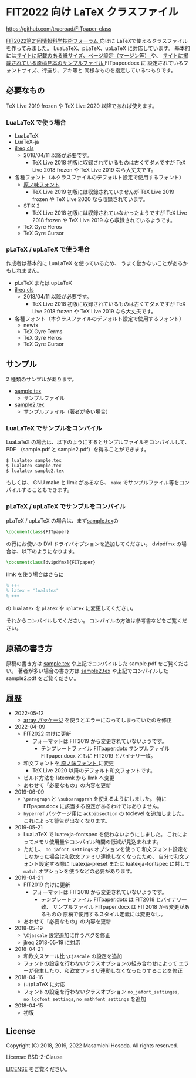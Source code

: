 <!-- -*- coding: utf-8 -*- -->
# FIT2022 向け LaTeX クラスファイル

[https://github.com/trueroad/FITpaper-class
](https://github.com/trueroad/FITpaper-class)

[FIT2022第21回情報科学技術フォーラム
](https://www.ipsj.or.jp/event/fit/fit2022/)向けに
LaTeXで使えるクラスファイルを作ってみました。
LuaLaTeX、pLaTeX、upLaTeX に対応しています。
基本的には[サイトに記載のある紙サイズ、ページ設定（マージン等）
](https://www.ipsj.or.jp/event/fit/fit2022/paper_require.html#hdg1)や、
[サイトに掲載されている原稿見本のサンプルファイル
](https://www.ipsj.or.jp/event/fit/fit2022/paper_require.html#hdg2)
FITpaper.docx に
設定されているフォントサイズ、行送り、アキ等と
同様なものを指定しているつもりです。

## 必要なもの

TeX Live 2019 frozen や TeX Live 2020 以降であれば使えます。

### LuaLaTeX で使う場合

* LuaLaTeX
* LuaTeX-ja
* [jlreq.cls](https://github.com/abenori/jlreq)
    + 2018/04/11 以降が必要です。
        - TeX Live 2018 初版に収録されているものは古くてダメですが
          TeX Live 2018 frozen や TeX Live 2019 なら大丈夫です。
* 各種フォント（本クラスファイルのデフォルト設定で使用するフォント）
    + [原ノ味フォント](https://github.com/trueroad/HaranoAjiFonts)
        - TeX Live 2019 初版には収録されていませんが
          TeX Live 2019 frozen や TeX Live 2020 なら収録されています。
    + STIX 2
        - TeX Live 2018 初版には収録されていなかったようですが
          TeX Live 2018 frozen や TeX Live 2019 なら収録されているようです。
    + TeX Gyre Heros
    + TeX Gyre Cursor

### pLaTeX / upLaTeX で使う場合

作成者は基本的に LuaLaTeX を使っているため、
うまく動かないことがあるかもしれません。

* pLaTeX または upLaTeX
* [jlreq.cls](https://github.com/abenori/jlreq)
    + 2018/04/11 以降が必要です。
        - TeX Live 2018 初版に収録されているものは古くてダメですが
          TeX Live 2018 frozen や TeX Live 2019 なら大丈夫です。
* 各種フォント（本クラスファイルのデフォルト設定で使用するフォント）
    + newtx
    + TeX Gyre Terms
    + TeX Gyre Heros
    + TeX Gyre Cursor

## サンプル

2 種類のサンプルがあります。

* [sample.tex](./sample.tex)
    + サンプルファイル
* [sample2.tex](./sample2.tex)
    + サンプルファイル（著者が多い場合）

### LuaLaTeX でサンプルをコンパイル

LuaLaTeX の場合は、以下のようにするとサンプルファイルをコンパイルして、
PDF （sample.pdf と sample2.pdf）を得ることができます。

```
$ lualatex sample.tex
$ lualatex sample.tex
$ lualatex sample2.tex
```

もしくは、 GNU make と llmk があるなら、
`make` でサンプルファイル等をコンパイルすることもできます。

### pLaTeX / upLaTeX でサンプルをコンパイル

pLaTeX / upLaTeX の場合は、まず[sample.tex](./sample.tex)の

```tex
\documentclass{FITpaper}
```

の行にお使いの DVI ドライバオプションを追加してください。
dvipdfmx の場合は、以下のようになります。

```tex
\documentclass[dvipdfmx]{FITpaper}
```

llmk を使う場合はさらに

```tex
% +++
% latex = "lualatex"
% +++
```

の `lualatex` を `platex` や `uplatex` に変更してください。

それからコンパイルしてください。
コンパイルの方法は参考書などをご覧ください。

## 原稿の書き方

原稿の書き方は
[sample.tex](./sample.tex) や上記でコンパイルした sample.pdf
をご覧ください。
著者が多い場合の書き方は
[sample2.tex](./sample2.tex) や上記でコンパイルした sample2.pdf
をご覧ください。

## 履歴

* 2022-05-12
    + [array パッケージ](https://www.ctan.org/pkg/array)
      を使うとエラーになってしまっていたのを修正
* 2022-04-09
    + FIT2022 向けに更新
        - フォーマットは FIT2019 から変更されていないようです。
            - テンプレートファイル FITpaper.dotx
              サンプルファイル FITpaper.docx ともに FIT2019 とバイナリ一致。
    + 和文フォントを[
原ノ味フォント
](https://github.com/trueroad/HaranoAjiFonts)に変更
        - TeX Live 2020 以降のデフォルト和文フォントです。
    + ビルド方法を latexmk から llmk へ変更
    + あわせて「必要なもの」の内容を更新
* 2019-06-09
    + `\paragraph` と `\subparagprah` を使えるようにしました。
      特に FITpaper.docx に該当する設定があるわけではありません。
    + `hyperref` パッケージ用に `ackbibsection` の toclevel を追加しました。
      これによって警告が出なくなります。
* 2019-05-21
    + LuaLaTeX で luatexja-fontspec を使わないようにしました。
      これによってメモリ使用量やコンパイル時間の低減が見込まれます。
    + ただし、 `no_jafont_settings` オプションを使って
      和文フォント設定をしなかった場合は和欧文ファミリ連携しなくなったため、
      自分で和文フォント設定する際に
      luatexja-preset または luatexja-fontspec に対して
      `match` オプションを使うなどの必要があります。
* 2019-04-21
    + FIT2019 向けに更新
        - フォーマットは FIT2018 から変更されていないようです。
            - テンプレートファイル FITpaper.dotx は FIT2018 とバイナリ一致、
              サンプルファイル FITpaper.docx は FIT2018 から変更があるものの
              原稿で使用するスタイル定義には変更なし。
    + あわせて「必要なもの」の内容を更新
* 2018-05-19
    + `\Cjascale` 設定追加に伴うバグを修正
    + jlreq 2018-05-19 に対応
* 2018-04-21
    + 和欧文スケール比 `\Cjascale` の設定を追加
    + フォントの設定を行わないクラスオプションの組み合わせによって
    エラーが発生したり、和欧文ファミリ連動しなくなったりすることを修正
* 2018-04-16
    + (u)pLaTeX に対応
    + フォントの設定を行わないクラスオプション
    `no_jafont_settingss`, `no_lgcfont_settings`, `no_mathfont_settings`
    を追加
* 2018-04-15
    + 初版

## License

Copyright (C) 2018, 2019, 2022 Masamichi Hosoda. All rights reserved.

License: BSD-2-Clause

[LICENSE](./LICENSE) をご覧ください。
